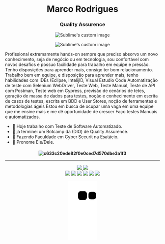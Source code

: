 <h1 align="center">Marco Rodrigues</h1>
<h3 align="center">Quality Assurence</h3>

<p align="center">
  <img src="https://i.postimg.cc/HkZrP6JZ/Sem-T-tulo-1.png" alt="Sublime's custom image"/>
</p>

<p align="center">
  <img src="https://i.postimg.cc/bvkwsQPy/Sem-T-tulo-2.png" alt="Sublime's custom image"/>
</p>


Profissional extremamente hands-on sempre que preciso absorvo um novo conhecimento, seja de negócio ou em tecnologia, sou confortável com novos desafios e possuo facilidade para trabalho em equipe e pressão. Tenho disposições para aprender mais, consigo ter bom relacionamento. Trabalho bem em equipe, e disposiçâo para aprender mais, tenho habilidades com IDEs (Eclipse, IntelijID, Visual Estudio Code Automatização de teste com Selenium WebDriver, Teste Web, Teste Manual, Teste de API com Postman, Teste web em Cypress, previsão de cenários de tetes, geração de massa de dados para testes,  noção e conhecimento em escrita de casos de testes, escrita em BDD e User Stores, noção de ferramentas e metodologias ágeis Estou em busca de ocupar uma vaga em uma equipe que me ensine mais e me dê oportunidade de crescer Faço testes Manuais e automatizados.

- 🔭 Hoje trabalho com Teste de Software Automatizado.
- 🌱 já terminei um Botcamp da (DIO) de Quality Assurence.
- 👯 Fazendo Faculdade em Cyber Securit na Esatácio.
- 🤔 Pronome Ele/Dele.

<h4 align="center">
 
![c633c20ede82f0e0ced7d570dbe3a1f3](https://user-images.githubusercontent.com/70382532/138322189-2db8df52-9dcb-40a0-88a8-c365466bd33d.gif)

<hr

<div align="center">
  <a href="https://github.com/testingmarco">
  <img height="180em" src="https://github-readme-stats.vercel.app/api?username=testingmarco&show_icons=true&theme=dracula&include_all_commits=true&count_private=true"/>
  <img height="180em" src="https://github-readme-stats.vercel.app/api/top-langs/?username=testingmarco&layout=compact&langs_count=7&theme=dracula"/>  
 
<div> 
  <a href="https://www.youtube.com/channel/UCAGtyLbe0q-ug1HUQK8ThCg" target="_blank"><img src="https://img.shields.io/badge/YouTube-FF0000?style=for-the-badge&logo=youtube&logoColor=white" target="_blank"></a>
  <a href="https://www.instagram.com/marcoqualityassurance/" target="_blank"><img src="https://img.shields.io/badge/-Instagram-%23E4405F?style=for-the-badge&logo=instagram&logoColor=white" target="_blank"></a>
 	<a href="" target="_blank"><img src="https://img.shields.io/badge/Twitch-9146FF?style=for-the-badge&logo=twitch&logoColor=white" target="_blank"></a>
 <a href="https://discord.com/channels/@me" target="_blank"><img src="https://img.shields.io/badge/Discord-7289DA?style=for-the-badge&logo=discord&logoColor=white" target="_blank"></a> 
  <a href = "mailto:prmarcofortal@gmail.com"><img src="https://img.shields.io/badge/-Gmail-%23333?style=for-the-badge&logo=gmail&logoColor=white" target="_blank"></a>
  <a href="https://www.linkedin.com/in/marcoa100/" target="_blank"><img src="https://img.shields.io/badge/-LinkedIn-%230077B5?style=for-the-badge&logo=linkedin&logoColor=white" target="_blank"></a> 
 
  ![Snake animation](https://github.com/rafaballerini/rafaballerini/blob/output/github-contribution-grid-snake.svg)
 
</div>
